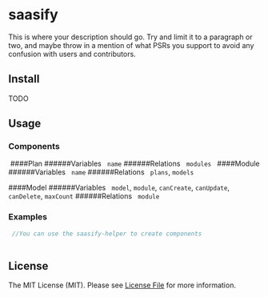 # saasify

This is where your description should go. Try and limit it to a paragraph or two, and maybe throw in a mention of what
PSRs you support to avoid any confusion with users and contributors.

## Install

TODO

## Usage

### Components
  ####Plan
  ######Variables
   `name`
  ######Relations
   `modules`
  
  ####Module
  ######Variables
   `name`
  ######Relations
   `plans`, `models`
   
  ####Model
  ######Variables
   `model`, `module`, `canCreate`, `canUpdate`, `canDelete`, `maxCount`
  ######Relations
   `module`

  
### Examples

``` php
 //You can use the saasify-helper to create components
 

```


## License

The MIT License (MIT). Please see [License File](LICENSE.md) for more information.

